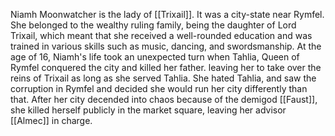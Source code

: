 Niamh Moonwatcher is the lady of [[Trixail]]. It was a city-state near Rymfel. She belonged to the wealthy ruling family, being the daughter of Lord Trixail, which meant that she received a well-rounded education and was trained in various skills such as music, dancing, and swordsmanship.
At the age of 16, Niamh's life took an unexpected turn when Tahlia, Queen of Rymfel conquered the city and killed her father. leaving her to take over the reins of Trixail as long as she served Tahlia. 
She hated Tahlia, and saw the corruption in Rymfel and decided she would run her city differently than that.
After her city decended into chaos because of the demigod [[Faust]], she killed herself publicly in the market square, leaving her advisor [[Almec]] in charge.